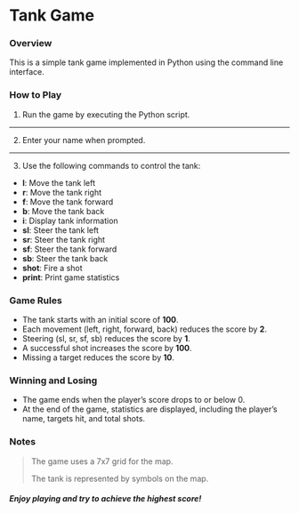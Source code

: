# Tank Game

### Overview

This is a simple tank game implemented in Python using the command line interface.

### How to Play

1. Run the game by executing the Python script.
_________________
2.	Enter your name when prompted.
_________________
3.	Use the following commands to control the tank:
- **l**: Move the tank left
- **r**: Move the tank right
- **f**: Move the tank forward
- **b**: Move the tank back
- **i**: Display tank information
- **sl**: Steer the tank left
- **sr**: Steer the tank right
- **sf**: Steer the tank forward
- **sb**: Steer the tank back
- **shot**: Fire a shot
- **print**: Print game statistics

### Game Rules

- The tank starts with an initial score of **100**.
- Each movement (left, right, forward, back) reduces the score by **2**.
- Steering (sl, sr, sf, sb) reduces the score by **1**.
- A successful shot increases the score by **100**.
- Missing a target reduces the score by **10**.

### Winning and Losing

- The game ends when the player’s score drops to or below 0.
- At the end of the game, statistics are displayed, including the player’s name, targets hit, and total shots.

### Notes

> The game uses a 7x7 grid for the map.
> 
> The tank is represented by symbols on the map.

#### *Enjoy playing and try to achieve the highest score!*


